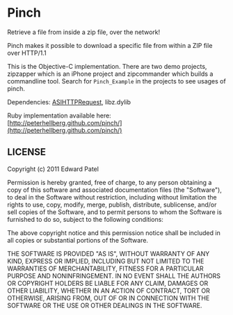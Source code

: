 # Pinch

Retrieve a file from inside a zip file, over the network!

Pinch makes it possible to download a specific file from within a ZIP file
over HTTP/1.1

This is the Objective-C implementation. There are two demo projects, zipzapper which is an iPhone project and zipcommander which builds a commandline tool. Search for `Pinch_Example` 
in the projects to see usages of pinch.

Dependencies: [ASIHTTPRequest](http://allseeing-i.com/ASIHTTPRequest/), libz.dylib

Ruby implementation available here: [http://peterhellberg.github.com/pinch/](http://peterhellberg.github.com/pinch/)

## LICENSE

Copyright (c) 2011 Edward Patel

Permission is hereby granted, free of charge, to any person obtaining a copy
of this software and associated documentation files (the "Software"), to deal
in the Software without restriction, including without limitation the rights
to use, copy, modify, merge, publish, distribute, sublicense, and/or sell
copies of the Software, and to permit persons to whom the Software is
furnished to do so, subject to the following conditions:

The above copyright notice and this permission notice shall be included in
all copies or substantial portions of the Software.

THE SOFTWARE IS PROVIDED "AS IS", WITHOUT WARRANTY OF ANY KIND, EXPRESS OR
IMPLIED, INCLUDING BUT NOT LIMITED TO THE WARRANTIES OF MERCHANTABILITY,
FITNESS FOR A PARTICULAR PURPOSE AND NONINFRINGEMENT. IN NO EVENT SHALL THE
AUTHORS OR COPYRIGHT HOLDERS BE LIABLE FOR ANY CLAIM, DAMAGES OR OTHER
LIABILITY, WHETHER IN AN ACTION OF CONTRACT, TORT OR OTHERWISE, ARISING FROM,
OUT OF OR IN CONNECTION WITH THE SOFTWARE OR THE USE OR OTHER DEALINGS IN
THE SOFTWARE.
